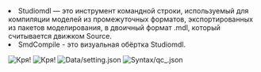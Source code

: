 
<li>
Studiomdl — это инструмент командной строки, используемый для компиляции моделей из промежуточных форматов, экспортированных из пакетов моделирования, в двоичный формат .mdl, который считывается движком Source.
</li>
<li>
SmdCompile - это визуальная обёртка Studiomdl.
</li>


![Кря!](https://i.imgur.com/sCqKhbS.png)
![Кря!](https://i.imgur.com/Pe1UO0f.png)
![Data/setting.json](https://i.imgur.com/VGLADGO.png)
![Syntax/qc_.json](https://i.imgur.com/ziobLvM.png)